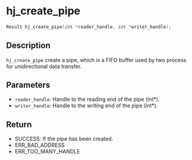 # hj_create_pipe

```c
Result hj_create_pipe(int *reader_handle, int *writer_handle);
```

## Description

`hj_create_pipe` create a pipe, which is a FIFO buffer used by two process for unidirectional data transfer.

## Parameters

- `reader_handle`: Handle to the reading end of the pipe (int*).
- `writer_handle`: Handle to the writing end of the pipe (int*).

## Return

- SUCCESS: If the pipe has been created.
- ERR_BAD_ADDRESS
- ERR_TOO_MANY_HANDLE
